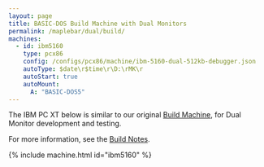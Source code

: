 ```yaml
---
layout: page
title: BASIC-DOS Build Machine with Dual Monitors
permalink: /maplebar/dual/build/
machines:
  - id: ibm5160
    type: pcx86
    config: /configs/pcx86/machine/ibm-5160-dual-512kb-debugger.json
    autoType: $date\r$time\r\D:\rMK\r
    autoStart: true
    autoMount:
      A: "BASIC-DOS5"
---
```


The IBM PC XT below is similar to our original [Build Machine](../../build/),
for Dual Monitor development and testing.

For more information, see the [Build Notes](../../build/#basic-dos-build-notes).

{% include machine.html id="ibm5160" %}
